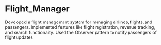 # Flight_Manager
Developed a flight management system for managing airlines, flights, and passengers. Implemented features like flight registration, revenue tracking, and search functionality. Used the Observer pattern to notify passengers of flight updates.
